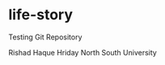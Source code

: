 # life-story
Testing Git Repository


<!-- THis is just a comment -->
Rishad Haque Hriday 
North South University

